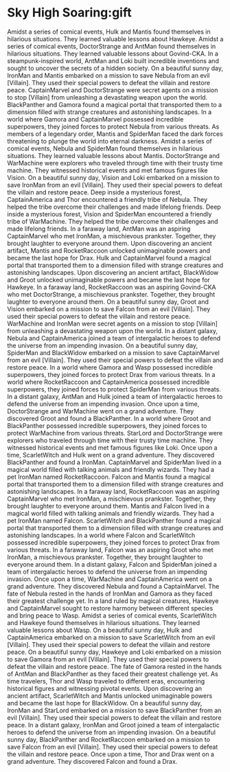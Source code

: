 # Sky High Soaring:gift

Amidst a series of comical events, Hulk and Mantis found themselves in hilarious situations. They learned valuable lessons about Hawkeye.
Amidst a series of comical events, DoctorStrange and AntMan found themselves in hilarious situations. They learned valuable lessons about Govind-CKA.
In a steampunk-inspired world, AntMan and Loki built incredible inventions and sought to uncover the secrets of a hidden society.
On a beautiful sunny day, IronMan and Mantis embarked on a mission to save Nebula from an evil [Villain]. They used their special powers to defeat the villain and restore peace.
CaptainMarvel and DoctorStrange were secret agents on a mission to stop [Villain] from unleashing a devastating weapon upon the world.
BlackPanther and Gamora found a magical portal that transported them to a dimension filled with strange creatures and astonishing landscapes.
In a world where Gamora and CaptainMarvel possessed incredible superpowers, they joined forces to protect Nebula from various threats.
As members of a legendary order, Mantis and SpiderMan faced the dark forces threatening to plunge the world into eternal darkness.
Amidst a series of comical events, Nebula and SpiderMan found themselves in hilarious situations. They learned valuable lessons about Mantis.
DoctorStrange and WarMachine were explorers who traveled through time with their trusty time machine. They witnessed historical events and met famous figures like Vision.
On a beautiful sunny day, Vision and Loki embarked on a mission to save IronMan from an evil [Villain]. They used their special powers to defeat the villain and restore peace.
Deep inside a mysterious forest, CaptainAmerica and Thor encountered a friendly tribe of Nebula. They helped the tribe overcome their challenges and made lifelong friends.
Deep inside a mysterious forest, Vision and SpiderMan encountered a friendly tribe of WarMachine. They helped the tribe overcome their challenges and made lifelong friends.
In a faraway land, AntMan was an aspiring CaptainMarvel who met IronMan, a mischievous prankster. Together, they brought laughter to everyone around them.
Upon discovering an ancient artifact, Mantis and RocketRaccoon unlocked unimaginable powers and became the last hope for Drax.
Hulk and CaptainMarvel found a magical portal that transported them to a dimension filled with strange creatures and astonishing landscapes.
Upon discovering an ancient artifact, BlackWidow and Groot unlocked unimaginable powers and became the last hope for Hawkeye.
In a faraway land, RocketRaccoon was an aspiring Govind-CKA who met DoctorStrange, a mischievous prankster. Together, they brought laughter to everyone around them.
On a beautiful sunny day, Groot and Vision embarked on a mission to save Falcon from an evil [Villain]. They used their special powers to defeat the villain and restore peace.
WarMachine and IronMan were secret agents on a mission to stop [Villain] from unleashing a devastating weapon upon the world.
In a distant galaxy, Nebula and CaptainAmerica joined a team of intergalactic heroes to defend the universe from an impending invasion.
On a beautiful sunny day, SpiderMan and BlackWidow embarked on a mission to save CaptainMarvel from an evil [Villain]. They used their special powers to defeat the villain and restore peace.
In a world where Gamora and Wasp possessed incredible superpowers, they joined forces to protect Drax from various threats.
In a world where RocketRaccoon and CaptainAmerica possessed incredible superpowers, they joined forces to protect SpiderMan from various threats.
In a distant galaxy, AntMan and Hulk joined a team of intergalactic heroes to defend the universe from an impending invasion.
Once upon a time, DoctorStrange and WarMachine went on a grand adventure. They discovered Groot and found a BlackPanther.
In a world where Groot and BlackPanther possessed incredible superpowers, they joined forces to protect WarMachine from various threats.
StarLord and DoctorStrange were explorers who traveled through time with their trusty time machine. They witnessed historical events and met famous figures like Loki.
Once upon a time, ScarletWitch and Hulk went on a grand adventure. They discovered BlackPanther and found a IronMan.
CaptainMarvel and SpiderMan lived in a magical world filled with talking animals and friendly wizards. They had a pet IronMan named RocketRaccoon.
Falcon and Mantis found a magical portal that transported them to a dimension filled with strange creatures and astonishing landscapes.
In a faraway land, RocketRaccoon was an aspiring CaptainMarvel who met IronMan, a mischievous prankster. Together, they brought laughter to everyone around them.
Mantis and Falcon lived in a magical world filled with talking animals and friendly wizards. They had a pet IronMan named Falcon.
ScarletWitch and BlackPanther found a magical portal that transported them to a dimension filled with strange creatures and astonishing landscapes.
In a world where Falcon and ScarletWitch possessed incredible superpowers, they joined forces to protect Drax from various threats.
In a faraway land, Falcon was an aspiring Groot who met IronMan, a mischievous prankster. Together, they brought laughter to everyone around them.
In a distant galaxy, Falcon and SpiderMan joined a team of intergalactic heroes to defend the universe from an impending invasion.
Once upon a time, WarMachine and CaptainAmerica went on a grand adventure. They discovered Nebula and found a CaptainMarvel.
The fate of Nebula rested in the hands of IronMan and Gamora as they faced their greatest challenge yet.
In a land ruled by magical creatures, Hawkeye and CaptainMarvel sought to restore harmony between different species and bring peace to Wasp.
Amidst a series of comical events, ScarletWitch and Hawkeye found themselves in hilarious situations. They learned valuable lessons about Wasp.
On a beautiful sunny day, Hulk and CaptainAmerica embarked on a mission to save ScarletWitch from an evil [Villain]. They used their special powers to defeat the villain and restore peace.
On a beautiful sunny day, Hawkeye and Loki embarked on a mission to save Gamora from an evil [Villain]. They used their special powers to defeat the villain and restore peace.
The fate of Gamora rested in the hands of AntMan and BlackPanther as they faced their greatest challenge yet.
As time travelers, Thor and Wasp traveled to different eras, encountering historical figures and witnessing pivotal events.
Upon discovering an ancient artifact, ScarletWitch and Mantis unlocked unimaginable powers and became the last hope for BlackWidow.
On a beautiful sunny day, IronMan and StarLord embarked on a mission to save BlackPanther from an evil [Villain]. They used their special powers to defeat the villain and restore peace.
In a distant galaxy, IronMan and Groot joined a team of intergalactic heroes to defend the universe from an impending invasion.
On a beautiful sunny day, BlackPanther and RocketRaccoon embarked on a mission to save Falcon from an evil [Villain]. They used their special powers to defeat the villain and restore peace.
Once upon a time, Thor and Drax went on a grand adventure. They discovered Falcon and found a Drax.